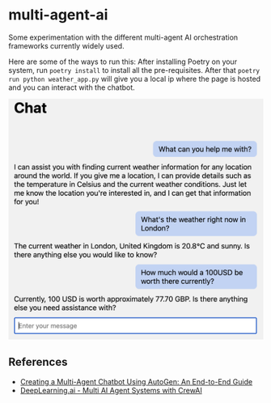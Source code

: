 # multi-agent-ai
Some experimentation with the different multi-agent AI orchestration frameworks currently widely used.

Here are some of the ways to run this: After installing Poetry on your system, run `poetry install` to install all the pre-requisites. After that `poetry run python weather_app.py` will give you a local ip where the page is hosted and you can interact with the chatbot.

![alt text](images/image.png)

## References
- [Creating a Multi-Agent Chatbot Using AutoGen: An End-to-End Guide](https://blog.arjun-g.com/creating-a-multi-agent-chatbot-using-autogen-an-end-to-end-guide-78b6671a96b4)
- [DeepLearning.ai - Multi AI Agent Systems with CrewAI](https://learn.deeplearning.ai/courses/multi-ai-agent-systems-with-crewai)

